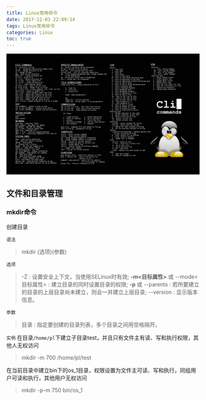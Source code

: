 ```yaml
---
title: Linux常用命令
date: 2017-12-03 22:09:14
tags: Linux常用命令
categories: Linux
toc: true
---
```


![](/images/Linux命令.png)
<!-- more -->

## 文件和目录管理
### mkdir命令

创建目录

`语法`
> mkdir (选项)(参数)

`选项`
> -Z : 设置安全上下文，当使用SELinux时有效;
> **-m<目标属性>** 或 --mode<目标属性> : 建立目录的同时设置目录的权限;
> **-p** 或 --parents : 若所要建立的目录的上层目录尚未建立，则会一并建立上层目录;
> --version : 显示版本信息。

`参数`
> 目录 : 指定要创建的目录列表，多个目录之间用空格隔开。

`实例`
在目录`/home/pl`下建立子目录test，并且只有文件主有读、写和执行权限，其他人无权访问
> mkdir -m 700 /home/pl/test

在当前目录中建立bin下的os_1目录，权限设置为文件主可读、写和执行，同组用户可读和执行，其他用户无权访问
> mkdir -p-m 750 bin/os_1



